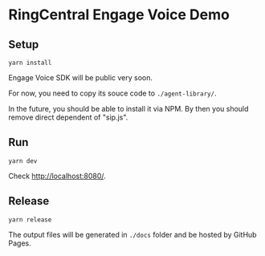 # RingCentral Engage Voice Demo


## Setup

```
yarn install
```

Engage Voice SDK will be public very soon.

For now, you need to copy its souce code to `./agent-library/`.

In the future, you should be able to install it via NPM. By then you should remove direct dependent of "sip.js".


## Run

```
yarn dev
```

Check [http://localhost:8080/](http://localhost:8080/).


## Release

```
yarn release
```

The output files will be generated in `./docs` folder and be hosted by GitHub Pages.
